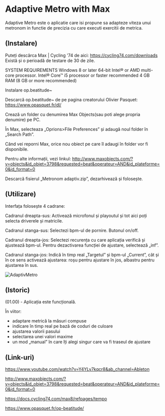 # Adaptive Metro with Max
Adaptive Metro este o aplicatie care isi propune sa adapteze viteza unui metronom in functie de precizia cu care executi exercitii de metrica. 

## (Instalare)
Puteți descărca Max | Cycling '74 de aici: https://cycling74.com/downloads 
Există și o perioadă de testare de 30 de zile. 

SYSTEM REQUIREMENTS
Windows 8 or later
64-bit Intel® or AMD multi-core processor. Intel® Core™ i5 processor or faster recommended
4 GB RAM (8 GB or more recommended)

Instalare op.beatitude~

Descarcă op.beatitude~ de pe pagina creatorului Olivier Pasquet: https://www.opasquet.fr/dl/

Crează un folder cu denumirea Max Objects(sau poti alege propria denumire) pe PC.

În Max, selecteaza „Oprions>File Preferences” și adaugă noul folder în „Search Path”.

Când vei reporni Max, orice nou obiect pe care îl adaugi în folder vor fi disponibile. 


Pentru alte informații, vezi linkul:
http://www.maxobjects.com/?v=objects&id_objet=3798&requested=beat&operateur=AND&id_plateforme=0&id_format=0 

Descarcă fisierul „Metronom adaptiv.zip”, dezarhivează și folosește. 


## (Utilizare)
Interfața folosește 4 cadrane:

Cadranul dreapta-sus: Activează microfonul și playoutul și tot aici poți selecta driverele și matricile. 

Cadranul stanga-sus: Selectezi bpm-ul de pornire. Butonul on/off. 

Cadranul dreapta-jos: Selectezi recurența cu care aplicația verifică și ajustează bpm-ul. Pentru dezactivarea funcției de ajustare, selectează „inf”. 

Cadranul stanga-jos: Indică în timp real „Targetul” și bpm-ul „Current”, cât și în ce sens activează ajustarea: roșu pentru ajustare în jos, albastru pentru ajustarea în sus. 

![AdaptivMetro](https://github.com/ValiFilip/PCON-proiect-final/assets/135156619/5d3ef937-4382-4965-ab33-2c327d27a486)


## (Istoric)
(01.00) - Aplicația este funcțională.

În viitor:
 - adaptare metrică la măsuri compuse
 - indicare în timp real pe bază de coduri de culoare
 - ajustarea valorii pasului
 - selectarea unei valori maxime
 - un mod „manual” în care îți alegi singur care va fi traseul de ajustare


## (Link-uri)
https://www.youtube.com/watch?v=Y4YLy7kqcr8&ab_channel=Ableton 

http://www.maxobjects.com/?v=objects&id_objet=3798&requested=beat&operateur=AND&id_plateforme=0&id_format=0

https://docs.cycling74.com/max8/refpages/tempo

https://www.opasquet.fr/op-beatitude/


